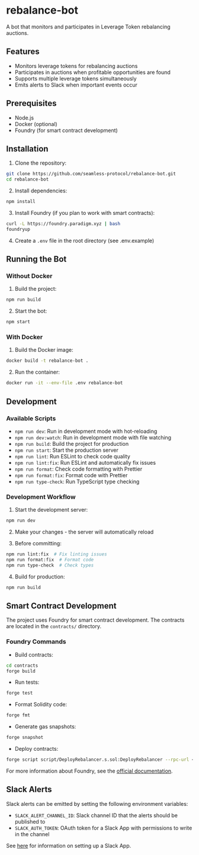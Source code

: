 # rebalance-bot

A bot that monitors and participates in Leverage Token rebalancing auctions.

## Features

- Monitors leverage tokens for rebalancing auctions
- Participates in auctions when profitable opportunities are found
- Supports multiple leverage tokens simultaneously
- Emits alerts to Slack when important events occur

## Prerequisites

- Node.js
- Docker (optional)
- Foundry (for smart contract development)

## Installation

1. Clone the repository:
```bash
git clone https://github.com/seamless-protocol/rebalance-bot.git
cd rebalance-bot
```

2. Install dependencies:
```bash
npm install
```

3. Install Foundry (if you plan to work with smart contracts):
```bash
curl -L https://foundry.paradigm.xyz | bash
foundryup
```

4. Create a `.env` file in the root directory (see .env.example)

## Running the Bot

### Without Docker

1. Build the project:
```bash
npm run build
```

2. Start the bot:
```bash
npm start
```

### With Docker

1. Build the Docker image:
```bash
docker build -t rebalance-bot .
```

2. Run the container:
```bash
docker run -it --env-file .env rebalance-bot
```

## Development

### Available Scripts

- `npm run dev`: Run in development mode with hot-reloading
- `npm run dev:watch`: Run in development mode with file watching
- `npm run build`: Build the project for production
- `npm run start`: Start the production server
- `npm run lint`: Run ESLint to check code quality
- `npm run lint:fix`: Run ESLint and automatically fix issues
- `npm run format`: Check code formatting with Prettier
- `npm run format:fix`: Format code with Prettier
- `npm run type-check`: Run TypeScript type checking

### Development Workflow

1. Start the development server:
```bash
npm run dev
```

2. Make your changes - the server will automatically reload

3. Before committing:
```bash
npm run lint:fix  # Fix linting issues
npm run format:fix  # Format code
npm run type-check  # Check types
```

4. Build for production:
```bash
npm run build
```

## Smart Contract Development

The project uses Foundry for smart contract development. The contracts are located in the `contracts/` directory.

### Foundry Commands

- Build contracts:
```bash
cd contracts
forge build
```

- Run tests:
```bash
forge test
```

- Format Solidity code:
```bash
forge fmt
```

- Generate gas snapshots:
```bash
forge snapshot
```

- Deploy contracts:
```bash
forge script script/DeployRebalancer.s.sol:DeployRebalancer --rpc-url <your_rpc_url> --private-key <your_private_key>
```

For more information about Foundry, see the [official documentation](https://book.getfoundry.sh/).

## Slack Alerts

Slack alerts can be emitted by setting the following environment variables:

- `SLACK_ALERT_CHANNEL_ID`: Slack channel ID that the alerts should be published to
- `SLACK_AUTH_TOKEN`: OAuth token for a Slack App with permissions to write in the channel

See [here](https://api.slack.com/quickstart) for information on setting up a Slack App.
